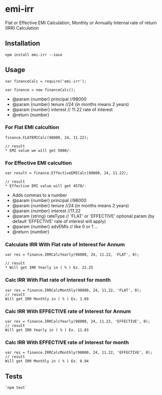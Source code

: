 # emi-irr

Flat or Effective EMI Calculation, Monthly or Annually Internal rate of return (IRR) Calculation

## Installation

```
npm install emi-irr --save
```

## Usage

```
var financeCalc = require('emi-irr');

var finance = new financeCalc();
```

* @param {number} principal  //98000
* @param {number} tenure //24 (in months means 2 years)
* @param {number} interest // 11.22 rate of interest
* @return {number} 

### For Flat EMI calcultion

```
finance.FLATEMICalc(98000, 24, 11.22);

// result
* EMI value we will get 5000/-
```


### For Effective EMI calcultion

```
var result = finance.EffectiveEMICalc(98000, 24, 11.22);

// result
* Effective EMI value will get 4578/-

```

 * Adds commas to a number
 * @param {number} principal //98000
 * @param {number} tenure //24 (in months means 2 years)
 * @param {number} interest //11.22
 * @param {string} rateType // 'FLAT' or 'EFFECTIVE' optional param (by default 'EFFECTIVE' rate of      interest will apply)
 * @param {number} advEMIs // like 0 or 1 ...
 * @return {number} 

### Calculate IRR With Flat rate of Interest for Annum

```
var res = finance.IRRCalcYearly(98000, 24, 11.22, 'FLAT', 0);

// result
* Will get IRR Yearly in ( % ) Ex. 22.25
```
### Calc IRR With Flat rate of Interest for month
```
var res = finance.IRRCalcMonthly(98000, 24, 11.22, 'FLAT', 0);
// result
Will get IRR Monthly in ( % ) Ex. 1.69
```
### Calc IRR With EFFECTIVE rate of Interest for Annum

```
var res = finance.IRRCalcYearly(98000, 24, 11.22, 'EFFECTIVE', 0);
// result
Will get IRR Yearly in ( % ) Ex. 11.83
```

### Calc IRR With EFFECTIVE rate of Interest for month

```
var res = finance.IRRCalcMonthly(98000, 24, 11.22, 'EFFECTIVE', 0);
// result
Will get IRR Monthly in ( % ) Ex. 0.94
```

## Tests

```
`npm test`
```